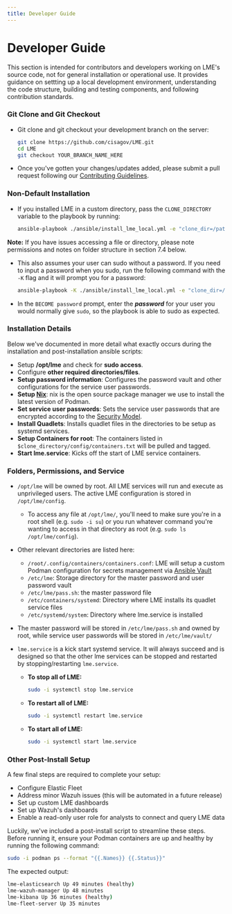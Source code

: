 ```yaml
---
title: Developer Guide
---
```

# Developer Guide

This section is intended for contributors and developers working on LME's source code, not for general installation or operational use. It provides guidance on settting up a local development environment, understanding
the code structure, building and testing components, and following contribution standards.

### Git Clone and Git Checkout

- Git clone and git checkout your development branch on the server:

  ```bash
  git clone https://github.com/cisagov/LME.git
  cd LME
  git checkout YOUR_BRANCH_NAME_HERE
  ```

- Once you've gotten your changes/updates added, please submit a pull request following our [Contributing Guidelines](https://github.com/cisagov/LME/blob/main/CONTRIBUTING.md).

### Non-Default Installation

- If you installed LME in a custom directory, pass the `CLONE_DIRECTORY` variable to the playbook by running:

  ```bash
  ansible-playbook ./ansible/install_lme_local.yml -e "clone_dir=/path/to/clone/directory" 
  ```

**Note:** If you have issues accessing a file or directory, please note permissions and notes on folder structure in section 7.4 below.

- This also assumes your user can sudo without a password. If you need to input a password when you sudo, run the following command with the `-K` flag and it will prompt you for a password:
   
  ```bash
  ansible-playbook -K ./ansible/install_lme_local.yml -e "clone_dir=/path/to/clone/directory" 
  ```

- In the `BECOME password` prompt, enter the ***password*** for your user you would normally give `sudo`, so the playbook is able to sudo as expected.

### Installation Details

Below we've documented in more detail what exactly occurs during the installation and post-installation ansible scripts:

- Setup **/opt/lme** and check for **sudo access**.
- Configure **other required directories/files**.
- **Setup password information**: Configures the password vault and other configurations for the service user passwords.  
- **Setup [Nix](https://nixos.org/)**: nix is the open source package manager we use to install the latest version of Podman.
- **Set service user passwords**: Sets the service user passwords that are encrypted according to the [Security Model](/docs/markdown/reference/security-model.md).
- **Install Quadlets**: Installs quadlet files in the directories to be setup as systemd services.
- **Setup Containers for root**: The containers listed in `$clone_directory/config/containers.txt` will be pulled and tagged.
- **Start lme.service**: Kicks off the start of LME service containers.

### Folders, Permissions, and Service

- `/opt/lme` will be owned by root. All LME services will run and execute as unprivileged users. The active LME configuration is stored in `/opt/lme/config`. 

  - To access any file at `/opt/lme/`, you'll need to make sure you're in a root shell (e.g. `sudo -i su`) or you run whatever command you're wanting to access in that directory as root (e.g. `sudo ls /opt/lme/config`).
 
- Other relevant directories are listed here:
  
  - `/root/.config/containers/containers.conf`: LME will setup a custom Podman configuration for secrets management via [Ansible Vault](https://docs.ansible.com/ansible/latest/cli/ansible-vault.html)
  - `/etc/lme`: Storage directory for the master password and user password vault
  - `/etc/lme/pass.sh`: the master password file
  - `/etc/containers/systemd`: Directory where LME installs its quadlet service files
  - `/etc/systemd/system`: Directory where lme.service is installed
 
- The master password will be stored in `/etc/lme/pass.sh` and owned by root, while service user passwords will be stored in `/etc/lme/vault/`

- `lme.service` is a kick start systemd service. It will always succeed and is designed so that the other lme services can be stopped and restarted by stopping/restarting `lme.service`.

   - **To stop all of LME:**
    
     ```bash
     sudo -i systemctl stop lme.service
     ```

   - **To restart all of LME:**
    
     ```bash
     sudo -i systemctl restart lme.service
     ```

   - **To start all of LME:**
    
     ```bash
     sudo -i systemctl start lme.service
     ```

### Other Post-Install Setup 

A few final steps are required to complete your setup:

- Configure Elastic Fleet
- Address minor Wazuh issues (this will be automated in a future release)
- Set up custom LME dashboards
- Set up Wazuh's dashboards
- Enable a read-only user role for analysts to connect and query LME data

Luckily, we've included a post-install script to streamline these steps. Before running it, ensure your Podman containers are up and healthy by running the following command:

```bash
sudo -i podman ps --format "{{.Names}} {{.Status}}"
```

The expected output:

```bash
lme-elasticsearch Up 49 minutes (healthy)
lme-wazuh-manager Up 48 minutes
lme-kibana Up 36 minutes (healthy)
lme-fleet-server Up 35 minutes
```
